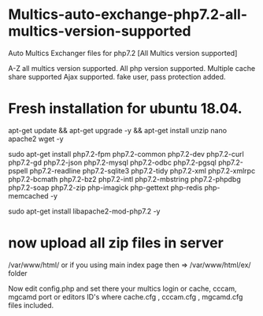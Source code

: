# Multics-auto-exchange-php7.2-all-multics-version-supported
Auto Multics Exchanger files for php7.2 [All Multics version supported]

A-Z all multics version supported.
All php version supported.
Multiple cache share supported
Ajax supported.
fake user, pass protection added.

# Fresh installation for ubuntu 18.04.

apt-get update && apt-get upgrade -y && apt-get install unzip nano apache2 wget -y

sudo apt-get install php7.2-fpm php7.2-common php7.2-dev php7.2-curl php7.2-gd php7.2-json php7.2-mysql php7.2-odbc php7.2-pgsql php7.2-pspell php7.2-readline php7.2-sqlite3 php7.2-tidy php7.2-xml php7.2-xmlrpc php7.2-bcmath php7.2-bz2 php7.2-intl php7.2-mbstring php7.2-phpdbg php7.2-soap php7.2-zip php-imagick php-gettext php-redis php-memcached -y

sudo apt-get install libapache2-mod-php7.2 -y

# now upload all zip files in server

/var/www/html/  or  if you using main index page then => /var/www/html/ex/ folder

Now edit config.php and set there your multics login or cache, cccam, mgcamd port or editors ID's where cache.cfg , cccam.cfg , mgcamd.cfg files included.
